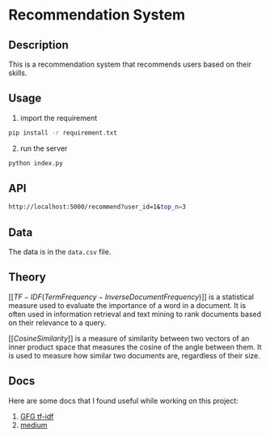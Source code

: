 # Recommendation System

## Description

This is a recommendation system that recommends users based on their skills.

## Usage
1. import the requirement
```bash
pip install -r requirement.txt
```
2. run the server
```bash
python index.py
```

## API

```bash
http://localhost:5000/recommend?user_id=1&top_n=3
```

## Data

The data is in the `data.csv` file.

## Theory

$[[TF-IDF (Term Frequency-Inverse Document Frequency)]]$ is a statistical measure used to evaluate the importance of a word in a document. It is often used in information retrieval and text mining to rank documents based on their relevance to a query.

$[[Cosine Similarity]]$ is a measure of similarity between two vectors of an inner product space that measures the cosine of the angle between them. It is used to measure how similar two documents are, regardless of their size.


## Docs 
Here are some docs that I found useful while working on this project:
1. [GFG tf-idf](https://www.geeksforgeeks.org/understanding-tf-idf-term-frequency-inverse-document-frequency/)
2. [medium](https://medium.com/@abhishekjainindore24/tf-idf-in-nlp-term-frequency-inverse-document-frequency-e05b65932f1d)
